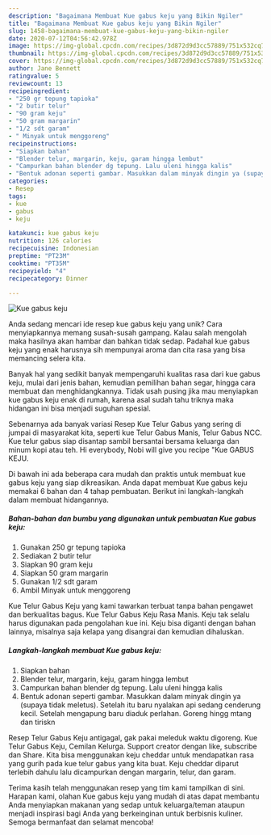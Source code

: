 ```yaml
---
description: "Bagaimana Membuat Kue gabus keju yang Bikin Ngiler"
title: "Bagaimana Membuat Kue gabus keju yang Bikin Ngiler"
slug: 1458-bagaimana-membuat-kue-gabus-keju-yang-bikin-ngiler
date: 2020-07-12T04:56:42.978Z
image: https://img-global.cpcdn.com/recipes/3d872d9d3cc57889/751x532cq70/kue-gabus-keju-foto-resep-utama.jpg
thumbnail: https://img-global.cpcdn.com/recipes/3d872d9d3cc57889/751x532cq70/kue-gabus-keju-foto-resep-utama.jpg
cover: https://img-global.cpcdn.com/recipes/3d872d9d3cc57889/751x532cq70/kue-gabus-keju-foto-resep-utama.jpg
author: Jane Bennett
ratingvalue: 5
reviewcount: 13
recipeingredient:
- "250 gr tepung tapioka"
- "2 butir telur"
- "90 gram keju"
- "50 gram margarin"
- "1/2 sdt garam"
- " Minyak untuk menggoreng"
recipeinstructions:
- "Siapkan bahan"
- "Blender telur, margarin, keju, garam hingga lembut"
- "Campurkan bahan blender dg tepung. Lalu uleni hingga kalis"
- "Bentuk adonan seperti gambar. Masukkan dalam minyak dingin ya (supaya tidak meletus). Setelah itu baru nyalakan api sedang cenderung kecil. Setelah mengapung baru diaduk perlahan. Goreng hingg mtang dan tiriskn"
categories:
- Resep
tags:
- kue
- gabus
- keju

katakunci: kue gabus keju 
nutrition: 126 calories
recipecuisine: Indonesian
preptime: "PT23M"
cooktime: "PT35M"
recipeyield: "4"
recipecategory: Dinner

---
```



![Kue gabus keju](https://img-global.cpcdn.com/recipes/3d872d9d3cc57889/751x532cq70/kue-gabus-keju-foto-resep-utama.jpg)

Anda sedang mencari ide resep kue gabus keju yang unik? Cara menyiapkannya memang susah-susah gampang. Kalau salah mengolah maka hasilnya akan hambar dan bahkan tidak sedap. Padahal kue gabus keju yang enak harusnya sih mempunyai aroma dan cita rasa yang bisa memancing selera kita.

Banyak hal yang sedikit banyak mempengaruhi kualitas rasa dari kue gabus keju, mulai dari jenis bahan, kemudian pemilihan bahan segar, hingga cara membuat dan menghidangkannya. Tidak usah pusing jika mau menyiapkan kue gabus keju enak di rumah, karena asal sudah tahu triknya maka hidangan ini bisa menjadi suguhan spesial.

Sebenarnya ada banyak variasi Resep Kue Telur Gabus yang sering di jumpai di masyarakat kita, seperti kue Telur Gabus Manis, Telur Gabus NCC. Kue telur gabus siap disantap sambil bersantai bersama keluarga dan minum kopi atau teh. Hi everybody, Nobi will give you recipe &#34;Kue GABUS KEJU.


Di bawah ini ada beberapa cara mudah dan praktis untuk membuat kue gabus keju yang siap dikreasikan. Anda dapat membuat Kue gabus keju memakai 6 bahan dan 4 tahap pembuatan. Berikut ini langkah-langkah dalam membuat hidangannya.

<!--inarticleads1-->

##### Bahan-bahan dan bumbu yang digunakan untuk pembuatan Kue gabus keju:

1. Gunakan 250 gr tepung tapioka
1. Sediakan 2 butir telur
1. Siapkan 90 gram keju
1. Siapkan 50 gram margarin
1. Gunakan 1/2 sdt garam
1. Ambil  Minyak untuk menggoreng


Kue Telur Gabus Keju yang kami tawarkan terbuat tanpa bahan pengawet dan berkualitas bagus. Kue Telur Gabus Keju Rasa Manis. Keju tak selalu harus digunakan pada pengolahan kue ini. Keju bisa diganti dengan bahan lainnya, misalnya saja kelapa yang disangrai dan kemudian dihaluskan. 

<!--inarticleads2-->

##### Langkah-langkah membuat Kue gabus keju:

1. Siapkan bahan
1. Blender telur, margarin, keju, garam hingga lembut
1. Campurkan bahan blender dg tepung. Lalu uleni hingga kalis
1. Bentuk adonan seperti gambar. Masukkan dalam minyak dingin ya (supaya tidak meletus). Setelah itu baru nyalakan api sedang cenderung kecil. Setelah mengapung baru diaduk perlahan. Goreng hingg mtang dan tiriskn


Resep Telur Gabus Keju antigagal, gak pakai meleduk waktu digoreng. Kue Telur Gabus Keju, Cemilan Kelurga. Support creator dengan like, subscribe dan Share. Kita bisa menggunakan keju cheddar untuk mendapatkan rasa yang gurih pada kue telur gabus yang kita buat. Keju cheddar diparut terlebih dahulu lalu dicampurkan dengan margarin, telur, dan garam. 

Terima kasih telah menggunakan resep yang tim kami tampilkan di sini. Harapan kami, olahan Kue gabus keju yang mudah di atas dapat membantu Anda menyiapkan makanan yang sedap untuk keluarga/teman ataupun menjadi inspirasi bagi Anda yang berkeinginan untuk berbisnis kuliner. Semoga bermanfaat dan selamat mencoba!
